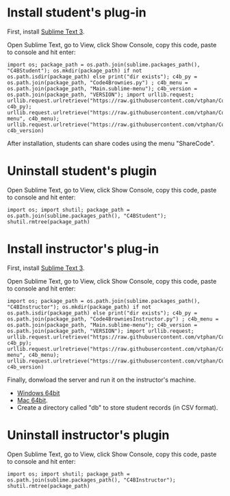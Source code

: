 # Install student's plug-in

First, install [Sublime Text 3](https://www.sublimetext.com/3).

Open Sublime Text, go to View, click Show Console, copy this code, paste to console and hit enter:

```
import os; package_path = os.path.join(sublime.packages_path(), "C4BStudent"); os.mkdir(package_path) if not os.path.isdir(package_path) else print("dir exists"); c4b_py = os.path.join(package_path, "Code4Brownies.py") ; c4b_menu = os.path.join(package_path, "Main.sublime-menu"); c4b_version = os.path.join(package_path, "VERSION"); import urllib.request; urllib.request.urlretrieve("https://raw.githubusercontent.com/vtphan/Code4Brownies/master/src/C4BStudent/Code4Brownies.py", c4b_py); urllib.request.urlretrieve("https://raw.githubusercontent.com/vtphan/Code4Brownies/master/src/C4BStudent/Main.sublime-menu", c4b_menu); urllib.request.urlretrieve("https://raw.githubusercontent.com/vtphan/Code4Brownies/master/src/VERSION", c4b_version)
```

After installation, students can share codes using the menu "ShareCode".

# Uninstall student's plugin

Open Sublime Text, go to View, click Show Console, copy this code, paste to console and hit enter:

```
import os; import shutil; package_path = os.path.join(sublime.packages_path(), "C4BStudent"); shutil.rmtree(package_path)
```


# Install instructor's plug-in

First, install [Sublime Text 3](https://www.sublimetext.com/3).

Open Sublime Text, go to View, click Show Console, copy this code, paste to console and hit enter:

```
import os; package_path = os.path.join(sublime.packages_path(), "C4BInstructor"); os.mkdir(package_path) if not os.path.isdir(package_path) else print("dir exists"); c4b_py = os.path.join(package_path, "Code4BrowniesInstructor.py") ; c4b_menu = os.path.join(package_path, "Main.sublime-menu"); c4b_version = os.path.join(package_path, "VERSION"); import urllib.request; urllib.request.urlretrieve("https://raw.githubusercontent.com/vtphan/Code4Brownies/master/src/C4BInstructor/Code4BrowniesInstructor.py", c4b_py); urllib.request.urlretrieve("https://raw.githubusercontent.com/vtphan/Code4Brownies/master/src/C4BInstructor/Main.sublime-menu", c4b_menu); urllib.request.urlretrieve("https://raw.githubusercontent.com/vtphan/Code4Brownies/master/src/VERSION", c4b_version)
```

Finally, donwload the server and run it on the instructor's machine.

- [Windows 64bit](https://github.com/vtphan/Code4Brownies/raw/master/INSTALL/c4b_windows_amd64)
- [Mac 64bit](https://github.com/vtphan/Code4Brownies/raw/master/INSTALL/c4b_darwin_amd64).
- Create a directory called "db" to store student records (in CSV format).

# Uninstall instructor's plugin

Open Sublime Text, go to View, click Show Console, copy this code, paste to console and hit enter:

```
import os; import shutil; package_path = os.path.join(sublime.packages_path(), "C4BInstructor"); shutil.rmtree(package_path)
```

